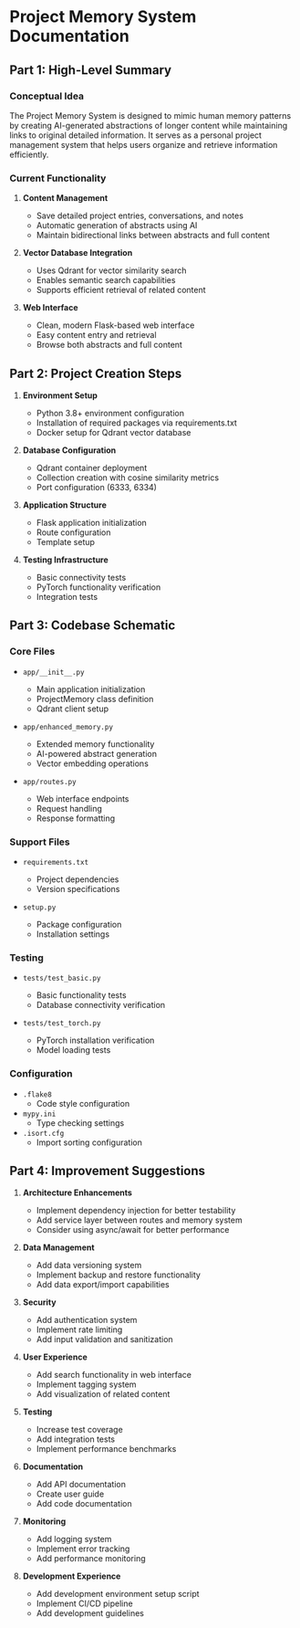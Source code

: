 # Project Memory System Documentation

## Part 1: High-Level Summary

### Conceptual Idea
The Project Memory System is designed to mimic human memory patterns by creating AI-generated abstractions of longer content while maintaining links to original detailed information. It serves as a personal project management system that helps users organize and retrieve information efficiently.

### Current Functionality
1. **Content Management**
   - Save detailed project entries, conversations, and notes
   - Automatic generation of abstracts using AI
   - Maintain bidirectional links between abstracts and full content

2. **Vector Database Integration**
   - Uses Qdrant for vector similarity search
   - Enables semantic search capabilities
   - Supports efficient retrieval of related content

3. **Web Interface**
   - Clean, modern Flask-based web interface
   - Easy content entry and retrieval
   - Browse both abstracts and full content

## Part 2: Project Creation Steps

1. **Environment Setup**
   - Python 3.8+ environment configuration
   - Installation of required packages via requirements.txt
   - Docker setup for Qdrant vector database

2. **Database Configuration**
   - Qdrant container deployment
   - Collection creation with cosine similarity metrics
   - Port configuration (6333, 6334)

3. **Application Structure**
   - Flask application initialization
   - Route configuration
   - Template setup

4. **Testing Infrastructure**
   - Basic connectivity tests
   - PyTorch functionality verification
   - Integration tests

## Part 3: Codebase Schematic

### Core Files
- `app/__init__.py`
  - Main application initialization
  - ProjectMemory class definition
  - Qdrant client setup

- `app/enhanced_memory.py`
  - Extended memory functionality
  - AI-powered abstract generation
  - Vector embedding operations

- `app/routes.py`
  - Web interface endpoints
  - Request handling
  - Response formatting

### Support Files
- `requirements.txt`
  - Project dependencies
  - Version specifications

- `setup.py`
  - Package configuration
  - Installation settings

### Testing
- `tests/test_basic.py`
  - Basic functionality tests
  - Database connectivity verification

- `tests/test_torch.py`
  - PyTorch installation verification
  - Model loading tests

### Configuration
- `.flake8`
  - Code style configuration
- `mypy.ini`
  - Type checking settings
- `.isort.cfg`
  - Import sorting configuration

## Part 4: Improvement Suggestions

1. **Architecture Enhancements**
   - Implement dependency injection for better testability
   - Add service layer between routes and memory system
   - Consider using async/await for better performance

2. **Data Management**
   - Add data versioning system
   - Implement backup and restore functionality
   - Add data export/import capabilities

3. **Security**
   - Add authentication system
   - Implement rate limiting
   - Add input validation and sanitization

4. **User Experience**
   - Add search functionality in web interface
   - Implement tagging system
   - Add visualization of related content

5. **Testing**
   - Increase test coverage
   - Add integration tests
   - Implement performance benchmarks

6. **Documentation**
   - Add API documentation
   - Create user guide
   - Add code documentation

7. **Monitoring**
   - Add logging system
   - Implement error tracking
   - Add performance monitoring

8. **Development Experience**
   - Add development environment setup script
   - Implement CI/CD pipeline
   - Add development guidelines
